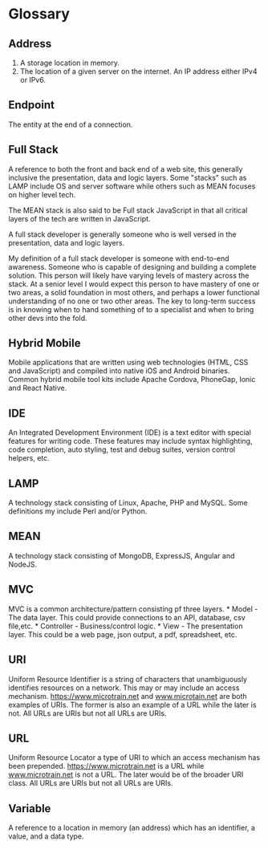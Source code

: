 # Glossary

## Address
1. A storage location in memory.
2. The location of a given server on the internet. An IP address either IPv4 or IPv6.

## Endpoint

The entity at the end of a connection.

## Full Stack

A reference to both the front and back end of a web site, this generally inclusive the presentation, data and logic layers. Some "stacks" such as LAMP include OS and server software while others such as MEAN focuses on higher level tech. 

The MEAN stack is also said to be Full stack JavaScript in that all critical layers of the tech are written in JavaScript.   

A full stack developer is generally someone who is well versed in the presentation, data and logic layers.

My definition of a full stack developer is someone with end-to-end awareness. Someone who is capable of designing and building a complete solution. This person will likely have varying levels of mastery across the stack. At a senior level I would expect this person to have mastery of one or two areas, a solid foundation in most others, and perhaps a lower functional understanding of no one or two other areas. The key to long-term success is in knowing when to hand something of to a specialist and when to bring other devs into the fold. 

## Hybrid Mobile

Mobile applications that are written using web technologies (HTML, CSS and JavaScript) and compiled into native iOS and Android binaries. Common hybrid mobile tool kits include Apache Cordova, PhoneGap, Ionic and React Native.

## IDE

An Integrated Development Environment (IDE) is a text editor with special features for writing code. These features may include syntax highlighting, code completion, auto styling, test and debug suites, version control helpers, etc.

## LAMP

A technology stack consisting of Linux, Apache, PHP and MySQL. Some definitions my include Perl and/or Python.

## MEAN 

A technology stack consisting of MongoDB, ExpressJS, Angular and NodeJS.

## MVC

MVC is a common architecture/pattern consisting pf three layers.
    * Model - The data layer. This could provide connections to an API, database, csv file,etc.
    * Controller - Business/control logic.
    * View - The presentation layer. This could be a web page, json output, a pdf, spreadsheet, etc.

## URI

Uniform Resource Identifier is a string of characters that unambiguously identifies resources on a network. This may or may include an access mechanism. https://www.microtrain.net and www.microtain.net are both examples of URIs. The former is also an example of a URL while the later is not. All URLs are URIs but not all URLs are URIs.

## URL

Uniform Resource Locator a type of URI to which an access mechanism has been prepended. https://www.microtrain.net is a URL while www.microtrain.net is not a URL. The later would be of the broader URI class. All URLs are URIs but not all URLs are URIs.

## Variable

A reference to a location in memory (an address) which has an identifier, a value, and a data type.
